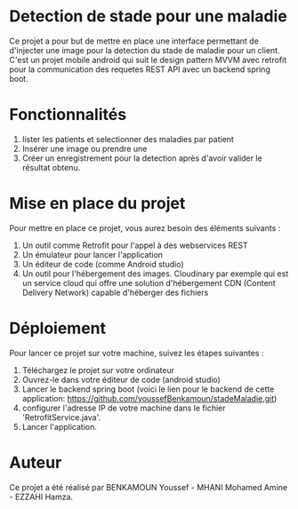# Detection de stade pour une maladie
Ce projet a pour but de mettre en place une interface permettant de d'injecter une image pour la detection du stade de maladie pour un client. C'est un projet mobile android qui suit le design pattern MVVM avec retrofit pour la communication des requetes REST API avec un backend spring boot.

# Fonctionnalités
1. lister les patients et selectionner des maladies par patient
2. Insérer une image ou prendre une
3. Créer un enregistrement pour la detection après d'avoir valider le résultat obtenu.
# Mise en place du projet
Pour mettre en place ce projet, vous aurez besoin des éléments suivants :

1. Un outil comme Retrofit pour l'appel à des webservices REST
2. Un émulateur pour lancer l'application
3. Un éditeur de code (comme Android studio)
4. Un outil pour l'hébergement des images. Cloudinary par exemple qui est un service cloud qui offre une solution d'hébergement CDN (Content Delivery Network) capable d'héberger des fichiers

# Déploiement
Pour lancer ce projet sur votre machine, suivez les étapes suivantes :

1. Téléchargez le projet sur votre ordinateur
2. Ouvrez-le dans votre éditeur de code (android studio)
3. Lancer le backend spring boot (voici le lien pour le backend de cette application: https://github.com/youssefBenkamoun/stadeMaladie.git)
4. configurer l'adresse IP de votre machine dans le fichier 'RetrofitService.java'.
5. Lancer l'application.
# Auteur
Ce projet a été réalisé par BENKAMOUN Youssef - MHANI Mohamed Amine - EZZAHI Hamza.

